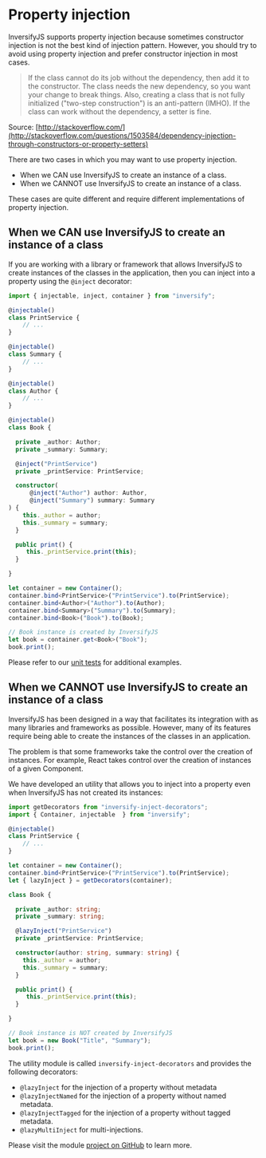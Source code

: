 # Property injection
InversifyJS supports property injection because sometimes constructor injection is not the best kind of injection pattern. However, you should try to avoid using property injection and prefer constructor injection in most cases.

> If the class cannot do its job without the dependency, then add it to the constructor. The class needs the new dependency, so you want your change to break things. Also, creating a class that is not fully initialized ("two-step construction") is an anti-pattern (IMHO). If the class can work without the dependency, a setter is fine.

Source: [http://stackoverflow.com/](http://stackoverflow.com/questions/1503584/dependency-injection-through-constructors-or-property-setters)

There are two cases in which you may want to use property injection.

- When we CAN use InversifyJS to create an instance of a class.
- When we CANNOT use InversifyJS to create an instance of a class.

These cases are quite different and require different implementations of property injection.

## When we CAN use InversifyJS to create an instance of a class

If you are working with a library or framework that allows InversifyJS
to create instances of the classes in the application, then you can inject into
a property using the `@inject` decorator:

```ts
import { injectable, inject, container } from "inversify";

@injectable()
class PrintService {
    // ...
}

@injectable()
class Summary {
    // ...
}

@injectable()
class Author {
    // ...
}

@injectable()
class Book {

  private _author: Author;
  private _summary: Summary;

  @inject("PrintService")
  private _printService: PrintService;

  constructor(
      @inject("Author") author: Author,
      @inject("Summary") summary: Summary
) {
    this._author = author;
    this._summary = summary;
  }

  public print() {
     this._printService.print(this);
  }

}

let container = new Container();
container.bind<PrintService>("PrintService").to(PrintService);
container.bind<Author>("Author").to(Author);
container.bind<Summary>("Summary").to(Summary);
container.bind<Book>("Book").to(Book);

// Book instance is created by InversifyJS
let book = container.get<Book>("Book");
book.print();
```

Please refer to our [unit tests](https://github.com/inversify/InversifyJS/blob/master/test/annotation/inject.test.ts) for additional examples.

## When we CANNOT use InversifyJS to create an instance of a class
InversifyJS has been designed in a way that facilitates its integration with as many
libraries and frameworks as possible. However, many of its features require being able to
create the instances of the classes in an application. 

The problem is that some frameworks take the control over the creation of instances. 
For example, React takes control over the creation of instances of a given Component.

We have developed an utility that allows you to inject into a property even when 
InversifyJS has not created its instances:

```ts
import getDecorators from "inversify-inject-decorators";
import { Container, injectable  } from "inversify";

@injectable()
class PrintService {
    // ...
}

let container = new Container();
container.bind<PrintService>("PrintService").to(PrintService);
let { lazyInject } = getDecorators(container);

class Book {

  private _author: string;
  private _summary: string;

  @lazyInject("PrintService")
  private _printService: PrintService;

  constructor(author: string, summary: string) {
    this._author = author;
    this._summary = summary;
  }

  public print() {
     this._printService.print(this);
  }

}

// Book instance is NOT created by InversifyJS
let book = new Book("Title", "Summary");
book.print();
```

The utility module is called `inversify-inject-decorators`
and provides the following decorators:

- `@lazyInject` for the injection of a property without metadata
- `@lazyInjectNamed` for the injection of a property without named metadata.
- `@lazyInjectTagged` for the injection of a property without tagged metadata.
- `@lazyMultiInject` for multi-injections.

Please visit the module 
[project on GitHub](https://github.com/inversify/inversify-inject-decorators) 
to learn more.
